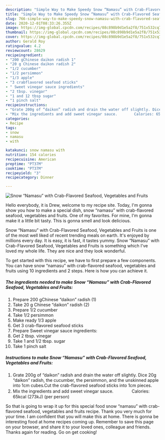 ```yaml
---
description: "Simple Way to Make Speedy Snow “Namasu” with Crab-Flavored Seafood, Vegetables and Fruits"
title: "Simple Way to Make Speedy Snow “Namasu” with Crab-Flavored Seafood, Vegetables and Fruits"
slug: 766-simple-way-to-make-speedy-snow-namasu-with-crab-flavored-seafood-vegetables-and-fruits
date: 2020-12-01T08:33:26.355Z
image: https://img-global.cpcdn.com/recipes/08c898b9d1e5a2f8/751x532cq70/snow-namasu-with-crab-flavored-seafood-vegetables-and-fruits-recipe-main-photo.jpg
thumbnail: https://img-global.cpcdn.com/recipes/08c898b9d1e5a2f8/751x532cq70/snow-namasu-with-crab-flavored-seafood-vegetables-and-fruits-recipe-main-photo.jpg
cover: https://img-global.cpcdn.com/recipes/08c898b9d1e5a2f8/751x532cq70/snow-namasu-with-crab-flavored-seafood-vegetables-and-fruits-recipe-main-photo.jpg
author: Gerald Roy
ratingvalue: 4.2
reviewcount: 28629
recipeingredient:
- "200 gChinese daikon radish 1"
- "20 g Chinese daikon radish 2"
- "1/2 cucumber"
- "1/2 persimmon"
- "1/3 apple"
- "3 crabflavored seafood sticks"
- " Sweet vinegar sauce ingredients"
- "2 tbsp. vinegar"
- "1 and 12 tbsp sugar"
- "1 pinch salt"
recipeinstructions:
- "Grate 200g of “daikon” radish and drain the water off slightly. Dice 20g “daikon” radish, the cucumber, the persimmon, and the unskinned apple into 1cm cubes.Cut the crab-flavored seafood sticks into 1cm pieces."
- "Mix the ingredients and add sweet vinegar sauce.　　　　 Calories: 65kcal (273kJ) (per person)"
categories:
- Recipe
tags:
- snow
- namasu
- with

katakunci: snow namasu with 
nutrition: 154 calories
recipecuisine: American
preptime: "PT37M"
cooktime: "PT37M"
recipeyield: "3"
recipecategory: Dinner

---
```



![Snow “Namasu” with Crab-Flavored Seafood, Vegetables and Fruits](https://img-global.cpcdn.com/recipes/08c898b9d1e5a2f8/751x532cq70/snow-namasu-with-crab-flavored-seafood-vegetables-and-fruits-recipe-main-photo.jpg)

Hello everybody, it is Drew, welcome to my recipe site. Today, I'm gonna show you how to make a special dish, snow “namasu” with crab-flavored seafood, vegetables and fruits. One of my favorites. For mine, I'm gonna make it a little bit tasty. This is gonna smell and look delicious.

Snow “Namasu” with Crab-Flavored Seafood, Vegetables and Fruits is one of the most well liked of recent trending meals on earth. It's enjoyed by millions every day. It is easy, it is fast, it tastes yummy. Snow “Namasu” with Crab-Flavored Seafood, Vegetables and Fruits is something which I've loved my whole life. They are nice and they look wonderful.




To get started with this recipe, we have to first prepare a few components. You can have snow “namasu” with crab-flavored seafood, vegetables and fruits using 10 ingredients and 2 steps. Here is how you can achieve it.

<!--inarticleads1-->

##### The ingredients needed to make Snow “Namasu” with Crab-Flavored Seafood, Vegetables and Fruits:

1. Prepare 200 gChinese “daikon” radish (1)
1. Take 20 g Chinese “daikon” radish (2)
1. Prepare 1/2 cucumber
1. Take 1/2 persimmon
1. Make ready 1/3 apple
1. Get 3 crab-flavored seafood sticks
1. Prepare  Sweet vinegar sauce ingredients:
1. Get 2 tbsp. vinegar
1. Take 1 and 1/2 tbsp. sugar
1. Take 1 pinch salt




<!--inarticleads2-->

##### Instructions to make Snow “Namasu” with Crab-Flavored Seafood, Vegetables and Fruits:

1. Grate 200g of “daikon” radish and drain the water off slightly. Dice 20g “daikon” radish, the cucumber, the persimmon, and the unskinned apple into 1cm cubes.Cut the crab-flavored seafood sticks into 1cm pieces.
1. Mix the ingredients and add sweet vinegar sauce.　　　　 Calories: 65kcal (273kJ) (per person)




So that is going to wrap it up for this special food snow “namasu” with crab-flavored seafood, vegetables and fruits recipe. Thank you very much for your time. I am confident that you will make this at home. There is gonna be interesting food at home recipes coming up. Remember to save this page on your browser, and share it to your loved ones, colleague and friends. Thanks again for reading. Go on get cooking!
